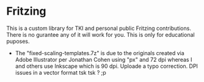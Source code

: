 # Fritzing

This is a custom library for TKI and personal public Fritzing contributions. There is no gurantee any of it will work for you. This is only for educational puposes.

* The "fixed-scaling-templates.7z" is due to the originals created via Adobe Illustrator per Jonathan Cohen using "px" and 72 dpi whereas I and others use Inkscape which is 90 dpi. Uploade a typo correction. DPI issues in a vector format tsk tsk ? ;p
